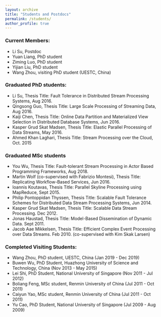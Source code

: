 ```yaml
---
layout: archive
title: "Students and Postdocs"
permalink: /students/
author_profile: true
---
```


### Current Members:
* Li Su, Postdoc 
* Yuan Liang, PhD student
* Ziming Luo, PhD student
* Yijian Liu, PhD student
* Wang Zhou, visiting PhD student (UESTC, China) 

### Graduated PhD students:
* Li Su, Thesis Title: Fault Tolerance in Distributed Stream Processing Systems, Aug 2016.
* Qingsong Guo, Thesis Title: Large Scale Processing of Streaming Data, Aug 2016.
* Kaiji Chen, Thesis Title: Online Data Partition and Materialized View Selection in Distributed Database Systems, Jun 2016.
* Kasper Grud Skat Madsen, Thesis Title: Elastic Parallel Processing of Data Streams, May 2016.
* Ahmed Khan Laghari, Thesis Title: Stream Processing over the Cloud, Oct. 2015

### Graduated MSc students
* You Wu, Thesis Title: Fault-tolerant Stream Processing in Actor Based Programming Frameworks, Aug 2018.
* Martin Wolf (co-supervised with Fabrizio Montesi), Thesis Title: Replicating Workflow-Based Services, Jun 2016.
* Ioannis Koutavas, Thesis Title: Parallel Skyline Processing using MapReduce, Sept 2015.
* Philip Pontoppidan Thyssen, Thesis Title: Scalable Fault Tolerance Schemes for Distributed Data Stream Processing Systems, Jun 2014.
* Kasper Grud Skat Madsen, Thesis Title: Scalable Data Stream Processing.  Dec 2012.
* Jonas Haustad, Thesis Title: Model-Based Dissemination of Dynamic Data. Sept 2011.
* Jacob Aae Mikkelsen, Thesis Title: Efficient Complex Event Processing over Data Streams. Feb 2010. (co-supervised with Kim Skak Larsen)

### Completed Visiting Students:
* Wang Zhou, PhD student, UESTC, China (Jan 2019 - Dec 2019)
* Buwen Wu, PhD Student, Huazhong University of Science and Technology, China (Nov 2013 - May 2015)
* Lei Shi, PhD Student, National University of Singapore (Nov 2011 - Jul 2012)
* Boliang Feng, MSc student, Renmin University of China (Jul 2011 - Oct 2011)
* Caiyun Yao, MSc student, Renmin University of China (Jul 2011 - Oct 2011)
* Yu Cao, PhD Student, National University of Singapore (Jul 2009 - Aug 2009)
